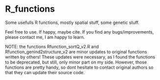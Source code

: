 # R_functions
Some usefulls R functions, mostly spatial stuff, some genetic stuff.


Feel free to use. If happy, maybe cite. 
If you find any bugs/improvements, please contact me, I am happy to learn.


NOTE: the functions Rfunction_sortQ_v2.R and Rfunction_genind2structure_v2 are minor updates to original functions written by others!
These updates were necessary, as I found the functions to be deprecated, but still, only minor part on my side. 
However, those functions are pretty handy, so dont hesitate to contact original authors so that they can update their source code. 
